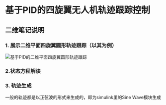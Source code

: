 

# 基于PID的四旋翼无人机轨迹跟踪控制

## 二维笔记说明

 ### 1. 展示二维平面四旋翼圆形轨迹跟踪（以其为例）
 ![基于PID的二维平面四旋翼圆形轨迹跟踪](/imgs/2025-04-29/2zgJqCdRNayZgQQu.png)

### 2.状态方程解读


### 3. 轨迹生成

一般的轨迹都是以正弦波的形式来生成的，即为simulink里的Sine Wave模块生成
<!--stackedit_data:
eyJoaXN0b3J5IjpbLTYzMTc1MjczNSw0NDA5MDU2MTldfQ==
-->